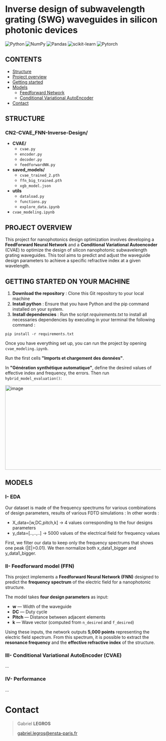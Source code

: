 # Inverse design of subwavelength grating (SWG) waveguides in silicon photonic devices

![Python](https://img.shields.io/badge/python-3670A0?style=for-the-badge&logo=python&logoColor=ffdd54)
![NumPy](https://img.shields.io/badge/numpy-%23013243.svg?style=for-the-badge&logo=numpy&logoColor=white)
![Pandas](https://img.shields.io/badge/Pandas-306998?style=for-the-badge&logo=pandas&logoColor=white)
![scikit-learn](https://img.shields.io/badge/scikit--learn-F7931E?style=for-the-badge&logo=scikit-learn&logoColor=white)
![Pytorch](https://img.shields.io/badge/PyTorch-EE4C2C?style=for-the-badge&logo=pytorch&logoColor=white)

## CONTENTS 
* [Structure](#STRUCTURE)
* [Project overview](#PROJECT-OVERVIEW)
* [Getting started](#getting-started-on-your-machine)
* [Models](#MODELS)
    * [Feedforward Network](#ii--feedforward-model-ffn)
    * [Conditional Variational AutoEncoder](#iii--CVAE)
* [Contact](#Contact)

## STRUCTURE

### CN2-CVAE_FNN-Inverse-Design/
- **CVAE/**
    - `cvae.py`
    - `encoder.py`
    - `decoder.py`
    - `feedforwardNN.py`
- **saved_models/**
    - `cvae_trained_2.pth`
    - `ffn_big_trained.pth`
    - `xgb_model.json`
-  **utils**
    - `dataload.py`
    - `functions.py`
    - `explore_data.ipynb`
- `cvae_modeling.ipynb`

## PROJECT OVERVIEW 

This project for nanophotonics design optimization involves developing a **FeedForward Neural Network** and a **Conditional Variational Autoencoder** (CVAE) to optimize the design of silicon nanophotonic subwavelength grating waveguides. This tool aims to predict and adjust the waveguide design parameters to achieve a specific refractive index at a given wavelength.

## GETTING STARTED ON YOUR MACHINE

1. **Download the repository** : Clone this Git repository to your local machine
2. **Install python** : Ensure that you have Python and the pip command installed on your system.
3. **Install dependencies** : Run the script *requirements.txt* to install all necessaries dependencies by executing in your terminal the following command : 
```
pip install -r requirements.txt
```
Once you have everything set up, you can run the project by opening `cvae_modeling.ipynb`.

Run the first cells **"Imports et chargement des données"**.

In **"Génération synthétique automatique"**, define the desired values of effective index and frequency, the errors. Then run `hybrid_model_evaluation()`:

<img width="798" height="273" alt="image" src="https://github.com/user-attachments/assets/79059d16-c74b-463a-99eb-a11ee49fec28" />

## MODELS

### I- EDA
Our dataset is made of the frequency spectrums for various combinations of design parameters, results of various FDTD simulations : 
In other words : 
- X_data=[w,DC,pitch,k] -> 4 values corresponding to the four designs parameters 
- y_data=[..,..,..] -> 5000 values of the electrical field for frequency values 

First, we filter our data to keep only the frequency spectrums that shows one peak (|E|>0.01). We then normalize both x_data1_bigger and y_data1_bigger.

### II- Feedforward model (FFN)

This project implements a **Feedforward Neural Network (FNN)** designed to predict the **frequency spectrum** of the electric field for a nanophotonic structure.

The model takes **four design parameters** as input:

* **w** — Width of the waveguide
* **DC** — Duty cycle
* **Pitch** — Distance between adjacent elements
* **k** — Wave vector (computed from `n_desired` and `f_desired`)

Using these inputs, the network outputs **5,000 points** representing the electric field spectrum. From this spectrum, it is possible to extract the **resonance frequency** and the **effective refractive index** of the structure.


### III- Conditional Variational AutoEncoder (CVAE)

...

### IV- Performance

...

# Contact

> Gabriel **LEGROS**
>
> gabriel.legros@ensta-paris.fr

